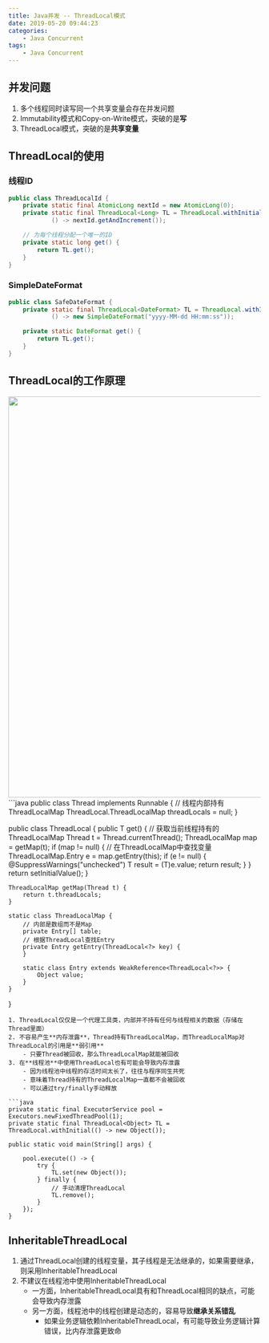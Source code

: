 ```yaml
---
title: Java并发 -- ThreadLocal模式
date: 2019-05-20 09:44:23
categories:
    - Java Concurrent
tags:
    - Java Concurrent
---
```


## 并发问题
1. 多个线程同时读写同一个共享变量会存在并发问题
2. Immutability模式和Copy-on-Write模式，突破的是**写**
3. ThreadLocal模式，突破的是**共享变量**

<!-- more -->

## ThreadLocal的使用

### 线程ID
```java
public class ThreadLocalId {
    private static final AtomicLong nextId = new AtomicLong(0);
    private static final ThreadLocal<Long> TL = ThreadLocal.withInitial(
            () -> nextId.getAndIncrement());

    // 为每个线程分配一个唯一的ID
    private static long get() {
        return TL.get();
    }
}
```

### SimpleDateFormat
```java
public class SafeDateFormat {
    private static final ThreadLocal<DateFormat> TL = ThreadLocal.withInitial(
            () -> new SimpleDateFormat("yyyy-MM-dd HH:mm:ss"));

    private static DateFormat get() {
        return TL.get();
    }
}
```

## ThreadLocal的工作原理
<img src="https://java-concurrent-1253868755.cos.ap-guangzhou.myqcloud.com/java-concurrent-thread-local.png" width=800/>
```java
public class Thread implements Runnable {
    // 线程内部持有ThreadLocalMap
    ThreadLocal.ThreadLocalMap threadLocals = null;
}

public class ThreadLocal<T> {
    public T get() {
        // 获取当前线程持有的ThreadLocalMap
        Thread t = Thread.currentThread();
        ThreadLocalMap map = getMap(t);
        if (map != null) {
            // 在ThreadLocalMap中查找变量
            ThreadLocalMap.Entry e = map.getEntry(this);
            if (e != null) {
                @SuppressWarnings("unchecked")
                T result = (T)e.value;
                return result;
            }
        }
        return setInitialValue();
    }

    ThreadLocalMap getMap(Thread t) {
        return t.threadLocals;
    }

    static class ThreadLocalMap {
        // 内部是数组而不是Map
        private Entry[] table;
        // 根据ThreadLocal查找Entry
        private Entry getEntry(ThreadLocal<?> key) {
        }

        static class Entry extends WeakReference<ThreadLocal<?>> {
            Object value;
        }
    }
}
```
1. ThreadLocal仅仅是一个代理工具类，内部并不持有任何与线程相关的数据（存储在Thread里面）
2. 不容易产生**内存泄露**，Thread持有ThreadLocalMap，而ThreadLocalMap对ThreadLocal的引用是**弱引用**
    - 只要Thread被回收，那么ThreadLocalMap就能被回收
3. 在**线程池**中使用ThreadLocal也有可能会导致内存泄露
    - 因为线程池中线程的存活时间太长了，往往与程序同生共死
    - 意味着Thread持有的ThreadLocalMap一直都不会被回收
    - 可以通过try/finally手动释放

```java
private static final ExecutorService pool = Executors.newFixedThreadPool(1);
private static final ThreadLocal<Object> TL = ThreadLocal.withInitial(() -> new Object());

public static void main(String[] args) {

    pool.execute(() -> {
        try {
            TL.set(new Object());
        } finally {
            // 手动清理ThreadLocal
            TL.remove();
        }
    });
}
```

## InheritableThreadLocal
1. 通过ThreadLocal创建的线程变量，其子线程是无法继承的，如果需要继承，则采用InheritableThreadLocal
2. 不建议在线程池中使用InheritableThreadLocal
    - 一方面，InheritableThreadLocal具有和ThreadLocal相同的缺点，可能会导致内存泄露
    - 另一方面，线程池中的线程创建是动态的，容易导致**继承关系错乱**
        - 如果业务逻辑依赖InheritableThreadLocal，有可能导致业务逻辑计算错误，比内存泄露更致命

<!-- indicate-the-source -->
